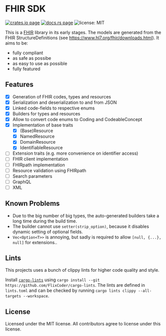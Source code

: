 # FHIR SDK

[![crates.io page](https://img.shields.io/crates/v/fhir-sdk.svg)](https://crates.io/crates/fhir-sdk)
[![docs.rs page](https://docs.rs/fhir-sdk/badge.svg)](https://docs.rs/fhir-sdk/)
![license: MIT](https://img.shields.io/crates/l/fhir-sdk.svg)

This is a [FHIR](https://www.hl7.org/fhir/) library in its early stages. The models are generated from the FHIR StructureDefinitions (see <https://www.hl7.org/fhir/downloads.html>). It aims to be:

- fully compliant
- as safe as possibe
- as easy to use as possible
- fully featured

## Features

- [x] Generation of FHIR codes, types and resources
- [x] Serialization and deserialization to and from JSON
- [x] Linked code-fields to respective enums
- [x] Builders for types and resources
- [x] Allow to convert code enums to Coding and CodeableConcept
- [x] Implementation of base traits
  - [x] (Base)Resource
  - [x] NamedResource
  - [x] DomainResource
  - [x] IdentifiableResource
- [ ] Extension traits (e.g. more convenience on identifier access)
- [ ] FHIR client implementation
- [ ] FHIRpath implementation
- [ ] Resource validation using FHIRpath
- [ ] Search parameters
- [ ] GraphQL
- [ ] XML

## Known Problems

- Due to the big number of big types, the auto-generated builders take a long time during the build time.
- The builder cannot use `setter(strip_option)`, because it disables dynamic setting of optional fields.
- `Vec<Option<T>>` is annoying, but sadly is required to allow `[null, {...}, null]` for extensions..

## Lints

This projects uses a bunch of clippy lints for higher code quality and style.

Install [`cargo-lints`](https://github.com/soramitsu/iroha2-cargo_lints) using `cargo install --git https://github.com/FlixCoder/cargo-lints`. The lints are defined in `lints.toml` and can be checked by running `cargo lints clippy --all-targets --workspace`.

## License

Licensed under the MIT license. All contributors agree to license under this license.
